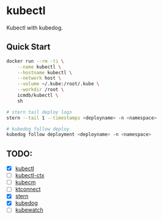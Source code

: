 # kubectl

Kubectl with kubedog.

## Quick Start

```sh
docker run --rm -ti \
    --name kubectl \
    --hostname kubectl \
    --network host \
    --volume ~/.kube:/root/.kube \
    --workdir /root \
    icmdb/kubectl \
    sh

# stern tail deploy logs
stern --tail 1 --timestamps <deployname> -n <namespace>

# kubedog follow deploy
kubedog follow deployment <deployname> -n <namespace>
```

## TODO:

* [x] [kubectl](https://kubernetes.io/docs/tasks/tools/install-kubectl/)
* [ ] [kubectl-ctx](https://github.com/postfinance/kubectl-ctx)
* [ ] [kubecm](https://github.com/sunny0826/kubecm)
* [ ] [ktconnect](https://github.com/alibaba/kt-connect)
* [x] [stern](https://github.com/wercker/stern)
* [x] [kubedog](https://github.com/flant/kubedog)
* [ ] [kubewatch](https://github.com/bitnami-labs/kubewatch)
